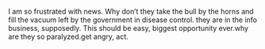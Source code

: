 I am so frustrated with news. Why don’t they take the bull by the horns and fill the vacuum left by the government in disease control. they are in the info business, supposedly. This should be easy, biggest opportunity ever.why are they so paralyzed.get angry, act.
